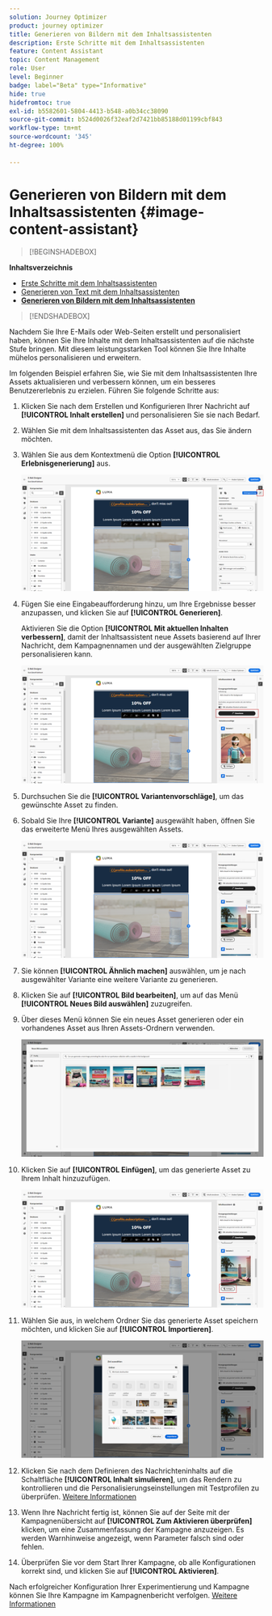 ```yaml
---
solution: Journey Optimizer
product: journey optimizer
title: Generieren von Bildern mit dem Inhaltsassistenten
description: Erste Schritte mit dem Inhaltsassistenten
feature: Content Assistant
topic: Content Management
role: User
level: Beginner
badge: label="Beta" type="Informative"
hide: true
hidefromtoc: true
exl-id: b5582601-5804-4413-b548-a0b34cc38090
source-git-commit: b524d0026f32eaf2d7421bb85188d01199cbf843
workflow-type: tm+mt
source-wordcount: '345'
ht-degree: 100%

---
```


# Generieren von Bildern mit dem Inhaltsassistenten {#image-content-assistant}

>[!BEGINSHADEBOX]

**Inhaltsverzeichnis**

* [Erste Schritte mit dem Inhaltsassistenten](gs-generative.md)
* [Generieren von Text mit dem Inhaltsassistenten](generative-content.md)
* **[Generieren von Bildern mit dem Inhaltsassistenten](generative-image.md)**

>[!ENDSHADEBOX]

Nachdem Sie Ihre E-Mails oder Web-Seiten erstellt und personalisiert haben, können Sie Ihre Inhalte mit dem Inhaltsassistenten auf die nächste Stufe bringen. Mit diesem leistungsstarken Tool können Sie Ihre Inhalte mühelos personalisieren und erweitern.

Im folgenden Beispiel erfahren Sie, wie Sie mit dem Inhaltsassistenten Ihre Assets aktualisieren und verbessern können, um ein besseres Benutzererlebnis zu erzielen. Führen Sie folgende Schritte aus:

1. Klicken Sie nach dem Erstellen und Konfigurieren Ihrer Nachricht auf **[!UICONTROL Inhalt erstellen]** und personalisieren Sie sie nach Bedarf.

1. Wählen Sie mit dem Inhaltsassistenten das Asset aus, das Sie ändern möchten.

1. Wählen Sie aus dem Kontextmenü die Option **[!UICONTROL Erlebnisgenerierung]** aus.

   ![](assets/gen-ai-image-1.png)

1. Fügen Sie eine Eingabeaufforderung hinzu, um Ihre Ergebnisse besser anzupassen, und klicken Sie auf **[!UICONTROL Generieren]**.

   Aktivieren Sie die Option **[!UICONTROL Mit aktuellen Inhalten verbessern]**, damit der Inhaltsassistent neue Assets basierend auf Ihrer Nachricht, dem Kampagnennamen und der ausgewählten Zielgruppe personalisieren kann.

   ![](assets/gen-ai-image-2.png)

1. Durchsuchen Sie die **[!UICONTROL Variantenvorschläge]**, um das gewünschte Asset zu finden.

1. Sobald Sie Ihre **[!UICONTROL Variante]** ausgewählt haben, öffnen Sie das erweiterte Menü Ihres ausgewählten Assets.

   ![](assets/gen-ai-image-3.png)

1. Sie können **[!UICONTROL Ähnlich machen]** auswählen, um je nach ausgewählter Variante eine weitere Variante zu generieren.

1. Klicken Sie auf **[!UICONTROL Bild bearbeiten]**, um auf das Menü **[!UICONTROL Neues Bild auswählen]** zuzugreifen.

1. Über dieses Menü können Sie ein neues Asset generieren oder ein vorhandenes Asset aus Ihren Assets-Ordnern verwenden.

   ![](assets/gen-ai-image-4.png)

1. Klicken Sie auf **[!UICONTROL Einfügen]**, um das generierte Asset zu Ihrem Inhalt hinzuzufügen.

   ![](assets/gen-ai-image-5.png)

1. Wählen Sie aus, in welchem Ordner Sie das generierte Asset speichern möchten, und klicken Sie auf **[!UICONTROL Importieren]**.

   ![](assets/gen-ai-image-6.png)

1. Klicken Sie nach dem Definieren des Nachrichteninhalts auf die Schaltfläche **[!UICONTROL Inhalt simulieren]**, um das Rendern zu kontrollieren und die Personalisierungseinstellungen mit Testprofilen zu überprüfen. [Weitere Informationen](../email/preview.md)

1. Wenn Ihre Nachricht fertig ist, können Sie auf der Seite mit der Kampagnenübersicht auf **[!UICONTROL Zum Aktivieren überprüfen]** klicken, um eine Zusammenfassung der Kampagne anzuzeigen. Es werden Warnhinweise angezeigt, wenn Parameter falsch sind oder fehlen.

1. Überprüfen Sie vor dem Start Ihrer Kampagne, ob alle Konfigurationen korrekt sind, und klicken Sie auf **[!UICONTROL Aktivieren]**.

Nach erfolgreicher Konfiguration Ihrer Experimentierung und Kampagne können Sie Ihre Kampagne im Kampagnenbericht verfolgen. [Weitere Informationen](../reports/campaign-global-report.md#experimentation-report)
